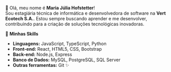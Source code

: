 💜 Olá, meu nome é **Maria Júlia Hofstetter**!  
Sou estagiária técnica de informática e desenvolvedora de software na **Vert Ecotech S.A.**. Estou sempre buscando aprender e me desenvolver, contribuindo para a criação de soluções tecnológicas inovadoras.

🚀 **Minhas Skills**  
- **Linguagens:** JavaScript, TypeScript, Python  
- **Front-end:** React, HTML5, CSS, Bootstrap  
- **Back-end:** Node.js, Express  
- **Banco de Dados:** MySQL, PostgreSQL, SQL Server  
- **Outras ferramentas:** Git
✨
